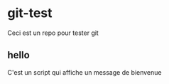 # git-test

Ceci est un repo pour tester git

## hello 

C'est un script qui affiche un message de bienvenue